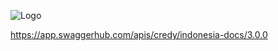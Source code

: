 ![Logo](../assets/img/logo.png?raw=true)

https://app.swaggerhub.com/apis/credy/indonesia-docs/3.0.0
